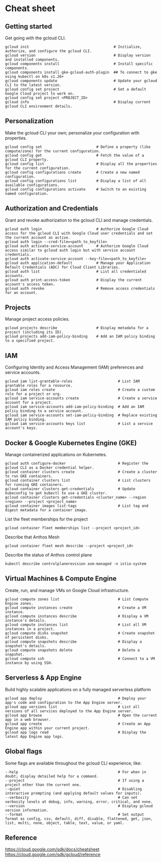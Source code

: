 # Cheat sheet

## Getting started
Get going with the gcloud CLI.
```
gcloud init                                       # Initialize, authorize, and configure the gcloud CLI.
gcloud version                                    # Display version and installed components.
gcloud components install                         # Install specific components.
gcloud components install gke-gcloud-auth-plugin  ## To connect to gke using kubectl on k8s v1.26+
gcloud components update                          # Update your gcloud CLI to the latest version.
gcloud config set project                         # Set a default Google Cloud project to work on.
gcloud config set project <PROJECT_ID>
gcloud info                                       # Display current gcloud CLI environment details.
```

## Personalization
Make the gcloud CLI your own; personalize your configuration with properties.
```
gcloud config set                         # Define a property (like compute/zone) for the current configuration.
gcloud config get                         # Fetch the value of a gcloud CLI property.
gcloud config list                        # Display all the properties for the current configuration.
gcloud config configurations create       # Create a new named configuration.
gcloud config configurations list         # Display a list of all available configurations.
gcloud config configurations activate     # Switch to an existing named configuration.
```

## Authorization and Credentials
Grant and revoke authorization to the gcloud CLI and manage credentials.
```
gcloud auth login                         # Authorize Google Cloud access for the gcloud CLI with Google Cloud user credentials and set the current account as active.
gcloud auth login --cred-file=<path_to_keyfile>
gcloud auth activate-service-account      # Authorize Google Cloud access similar to gcloud auth login but with service account credentials.
gcloud auth activate-service-account --key-file=<path_to_keyfile>
gcloud auth application-default           # Manage your Application Default Credentials (ADC) for Cloud Client Libraries.
gcloud auth list                          # List all credentialed accounts.
gcloud auth print-access-token            # Display the current account's access token.
gcloud auth revoke                        # Remove access credentials for an account.
```    

## Projects

Manage project access policies.
```
gcloud projects describe                  # Display metadata for a project (including its ID).
gcloud projects add-iam-policy-binding    # Add an IAM policy binding to a specified project.
```

## IAM

Configuring Identity and Access Management (IAM) preferences and service accounts.
```
gcloud iam list-grantable-roles                     # List IAM grantable roles for a resource.
gcloud iam roles create                             # Create a custom role for a project or org.
gcloud iam service-accounts create                  # Create a service account for a project.
gcloud iam service-accounts add-iam-policy-binding  # Add an IAM policy binding to a service account.
gcloud iam service-accounts set-iam-policy-binding  # Replace existing IAM policy binding.
gcloud iam service-accounts keys list               # List a service account's keys.
```

## Docker & Google Kubernetes Engine (GKE)

Manage containerized applications on Kubernetes.
```
gcloud auth configure-docker                        # Register the gcloud CLI as a Docker credential helper.
gcloud container clusters create                    # Create a cluster to run GKE containers.
gcloud container clusters list                      # List clusters for running GKE containers.
gcloud container clusters get-credentials           # Update kubeconfig to get kubectl to use a GKE cluster.
gcloud container clusters get-credentials <cluster_name> --region <region> --project <project_name>
gcloud container images list-tags                   # List tag and digest metadata for a container image.
```
List the fleet memberships for the project
```
gcloud container fleet memberships list --project <project_id>
```
Describe that Anthos Mesh 
```
gcloud container fleet mesh describe --project <project_id>
```
Describe the status of Anthos control plane
```
kubectl describe controlplanerevision asm-managed -n istio-system
```

## Virtual Machines & Compute Engine

Create, run, and manage VMs on Google Cloud infrastructure.
```
gcloud compute zones list                           # List Compute Engine zones.
gcloud compute instances create                     # Create a VM instance.
gcloud compute instances describe                   # Display a VM instance's details.
gcloud compute instances list                       # List all VM instances in a project.
gcloud compute disks snapshot                       # Create snapshot of persistent disks.
gcloud compute snapshots describe                   # Display a snapshot's details.
gcloud compute snapshots delete                     # Delete a snapshot.
gcloud compute ssh                                  # Connect to a VM instance by using SSH.
```

## Serverless & App Engine

Build highly scalable applications on a fully managed serverless platform
```
gcloud app deploy                                   # Deploy your app's code and configuration to the App Engine server.
gcloud app versions list                            # List all versions of all services deployed to the App Engine server.
gcloud app browse                                   # Open the current app in a web browser.
gcloud app create                                   # Create an App Engine app within your current project.
gcloud app logs read                                # Display the latest App Engine app logs.
```

## Global flags

Some flags are available throughout the gcloud CLI experience, like:
```
--help                                              # For when in doubt; display detailed help for a command.
--project                                           # If using a project other than the current one.
--quiet                                             # Disabling interactive prompting (and applying default values for inputs).
--verbosity                                         # Can set verbosity levels at debug, info, warning, error, critical, and none.
--version                                           # Display gcloud version information.
--format                                            # Set output format as config, csv, default, diff, disable, flattened, get, json, list, multi, none, object, table, text, value, or yaml.
```


## Reference
https://cloud.google.com/sdk/docs/cheatsheet
https://cloud.google.com/sdk/gcloud/reference
